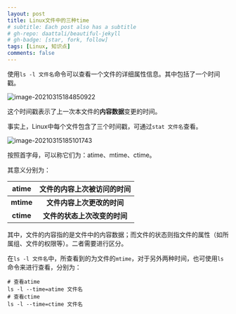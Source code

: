 ```yaml
---
layout: post
title: Linux文件中的三种time
# subtitle: Each post also has a subtitle
# gh-repo: daattali/beautiful-jekyll
# gh-badge: [star, fork, follow]
tags: [Linux, 知识点]
comments: false
---
```


使用`ls -l 文件名`命令可以查看一个文件的详细属性信息。其中包括了一个时间戳。

![image-20210315184850922](https://gitee.com/liang_qi/blog-image/raw/master/img/image-20210315184850922.png)

这个时间戳表示了上一次本文件的**内容数据**变更的时间。

事实上，Linux中每个文件包含了三个时间戳，可通过`stat 文件名`查看。

![image-20210315185101743](https://gitee.com/liang_qi/blog-image/raw/master/img/image-20210315185101743.png)

按照首字母，可以称它们为：atime、mtime、ctime。

其意义分别为：

|   atime   |  文件的内容上次被访问的时间  |
| :-------: | :--------------------------: |
| **mtime** |  **文件内容上次更改的时间**  |
| **ctime** | **文件的状态上次改变的时间** |

其中，文件的内容指的是文件中的内容数据；而文件的状态则指文件的属性（如所属组、文件的权限等）。二者需要进行区分。

在`ls -l 文件名`中，所查看到的为文件的`mtime`，对于另外两种时间，也可使用`ls`命令来进行查看，分别为：

```shell
# 查看atime
ls -l --time=atime 文件名
# 查看ctime
ls -l --time=ctime 文件名
```

